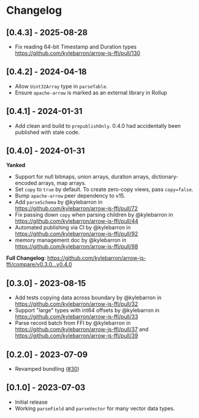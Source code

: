 # Changelog

## [0.4.3] - 2025-08-28

- Fix reading 64-bit Timestamp and Duration types https://github.com/kylebarron/arrow-js-ffi/pull/130

## [0.4.2] - 2024-04-18

- Allow `Uint32Array` type in `parseTable`.
- Ensure `apache-arrow` is marked as an external library in Rollup

## [0.4.1] - 2024-01-31

- Add clean and build to `prepublishOnly`. 0.4.0 had accidentally been published with stale code.

## [0.4.0] - 2024-01-31

**Yanked**

- Support for null bitmaps, union arrays, duration arrays, dictionary-encoded arrays, map arrays.
- Set `copy` to `true` by default. To create zero-copy views, pass `copy=false`.
- Bump `apache-arrow` peer dependency to v15.
- Add `parseSchema` by @kylebarron in https://github.com/kylebarron/arrow-js-ffi/pull/72
- Fix passing down `copy` when parsing children by @kylebarron in https://github.com/kylebarron/arrow-js-ffi/pull/44
- Automated publishing via CI by @kylebarron in https://github.com/kylebarron/arrow-js-ffi/pull/92
- memory management doc by @kylebarron in https://github.com/kylebarron/arrow-js-ffi/pull/98

**Full Changelog**: https://github.com/kylebarron/arrow-js-ffi/compare/v0.3.0...v0.4.0

## [0.3.0] - 2023-08-15

- Add tests copying data across boundary by @kylebarron in https://github.com/kylebarron/arrow-js-ffi/pull/32
- Support "large" types with int64 offsets by @kylebarron in https://github.com/kylebarron/arrow-js-ffi/pull/33
- Parse record batch from FFI by @kylebarron in https://github.com/kylebarron/arrow-js-ffi/pull/37 and https://github.com/kylebarron/arrow-js-ffi/pull/39

## [0.2.0] - 2023-07-09

- Revamped bundling ([#30](https://github.com/kylebarron/arrow-js-ffi/pull/30))

## [0.1.0] - 2023-07-03

- Initial release
- Working `parseField` and `parseVector` for many vector data types.

